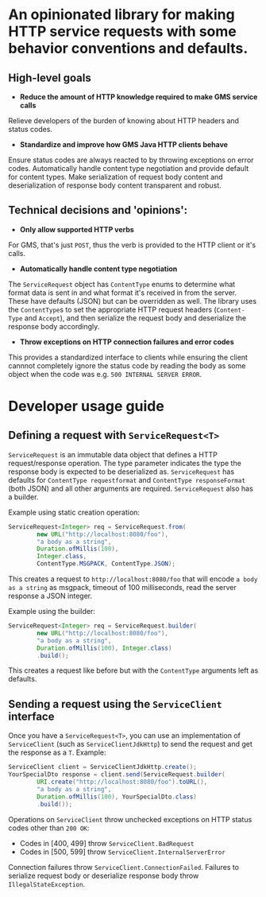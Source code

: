# An opinionated library for making HTTP service requests with some behavior conventions and defaults.

## High-level goals

- **Reduce the amount of HTTP knowledge required to make GMS service calls**

Relieve developers of the burden of knowing about HTTP headers and status codes.

- **Standardize and improve how GMS Java HTTP clients behave**

Ensure status codes are always reacted to by throwing exceptions on error codes.  Automatically handle content type negotiation and provide default for content types.  Make serialization of request body content and deserialization of response body content transparent and robust.

## Technical decisions and 'opinions':
- **Only allow supported HTTP verbs** 

For GMS, that's just `POST`, thus the verb is provided to the HTTP client or it's calls.

- **Automatically handle content type negotiation**

The `ServiceRequest` object has `ContentType` enums to determine what format data is sent in and what format it's received in from the server.  These have defaults (JSON) but can be overridden as well.  The library uses the `ContentType`s to set the appropriate HTTP request headers (`Content-Type` and `Accept`), and then serialize the request body and deserialize the response body accordingly.

- **Throw exceptions on HTTP connection failures and error codes**

This provides a standardized interface to clients while ensuring the client cannnot completely ignore the status code by reading the body as some object when the code was e.g. `500 INTERNAL SERVER ERROR`.

# Developer usage guide

## Defining a request with `ServiceRequest<T>`

`ServiceRequest` is an immutable data object that defines a HTTP request/response operation.  The type parameter indicates the type the response body is expected to be deserialized as. `ServiceRequest` has defaults for `ContentType requestformat` and `ContentType responseFormat` (both JSON) and all other arguments are required.  `ServiceRequest` also has a builder.

Example using static creation operation:
```java
ServiceRequest<Integer> req = ServiceRequest.from(
        new URL("http://localhost:8080/foo"), 
        "a body as a string", 
        Duration.ofMillis(100), 
        Integer.class,
        ContentType.MSGPACK, ContentType.JSON);
```
This creates a request to `http://localhost:8080/foo` that will encode `a body as a string` as msgpack, timeout of 100 milliseconds, read the server response a JSON integer.

Example using the builder:
```java
ServiceRequest<Integer> req = ServiceRequest.builder(
        new URL("http://localhost:8080/foo"), 
        "a body as a string", 
        Duration.ofMillis(100), Integer.class)
        .build();
```
This creates a request like before but with the `ContentType` arguments left as defaults.

## Sending a request using the `ServiceClient` interface

Once you have a `ServiceRequest<T>`, you can use an implementation of `ServiceClient` (such as `ServiceClientJdkHttp`) to send the request and get the response as a `T`.  Example:
```java
ServiceClient client = ServiceClientJdkHttp.create();
YourSpecialDto response = client.send(ServiceRequest.builder(
        URI.create("http://localhost:8080/foo").toURL(), 
        "a body as a string", 
        Duration.ofMillis(100), YourSpecialDto.class)
        .build());
```
Operations on `ServiceClient` throw unchecked exceptions on HTTP status codes other than `200 OK`:
  - Codes in [400, 499] throw `ServiceClient.BadRequest`
  - Codes in [500, 599] throw `ServiceClient.InternalServerError`

Connection failures throw `ServiceClient.ConnectionFailed`.  Failures to serialize request body or deserialize response body throw `IllegalStateException`.
